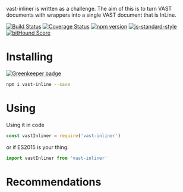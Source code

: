 vast-inliner is written as a challenge. The aim of this is to turn VAST documents with wrappers into a single VAST document that is InLine.

[![Build Status](https://travis-ci.org/kahwee/vast-inliner.svg?branch=master)](https://travis-ci.org/kahwee/vast-inliner)
[![Coverage Status](https://coveralls.io/repos/github/kahwee/vast-inliner/badge.svg?branch=master)](https://coveralls.io/github/kahwee/vast-inliner?branch=master)
[![npm version](https://badge.fury.io/js/vast-inliner.svg)](https://badge.fury.io/js/vast-inliner)
[![js-standard-style](https://img.shields.io/badge/code%20style-standard-brightgreen.svg?style=flat)](https://github.com/feross/standard)
[![bitHound Score](https://www.bithound.io/github/kahwee/vast-inliner/badges/score.svg)](https://www.bithound.io/github/kahwee/vast-inliner)

# Installing

[![Greenkeeper badge](https://badges.greenkeeper.io/kahwee/vast-inliner.svg)](https://greenkeeper.io/)

```sh
npm i vast-inline --save
```

# Using

Using it in code

```js
const vastInliner = require('vast-inliner')
```

or if ES2015 is your thing:

```js
import vastInliner from 'vast-inliner'
```

# Recommendations
